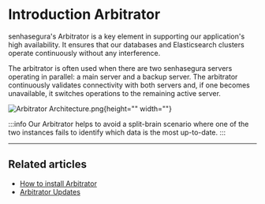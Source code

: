 # Introduction Arbitrator

senhasegura's Arbitrator is a key element in supporting our application's high availability. It ensures that our databases and Elasticsearch clusters operate continuously without any interference.

The arbitrator is often used when there are two senhasegura servers operating in parallel: a main server and a backup server. The arbitrator continuously validates connectivity with both servers and, if one becomes unavailable, it switches operations to the remaining active server.


![Arbitrator Architecture.png](https://cdn.document360.io/5a1d58df-64ce-42a2-8b23-688477d32f33/Images/Documentation/Arbitrator%20Architecture.png){height="" width=""}

:::info
Our Arbitrator helps to avoid a split-brain scenario where one of the two instances fails to identify which data is the most up-to-date.
:::

---
## Related articles

- [How to install Arbitrator](/v3-32/docs/arbitrator-installation)
- [Arbitrator Updates](/v3-32/docs/arbitrator-update)
